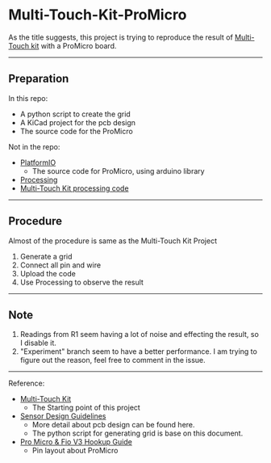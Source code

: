 # Multi-Touch-Kit-ProMicro

As the title suggests, this project is trying to reproduce the result of [Multi-Touch kit](https://hci.cs.uni-saarland.de/projects/multi-touch-kit/) with a ProMicro board.

---
## Preparation
In this repo:
- A python script to create the grid
- A KiCad project for the pcb design
- The source code for the ProMicro

Not in the repo:
- [PlatformIO](https://platformio.org/)
    - The source code for ProMicro, using arduino library
- [Processing](https://processing.org/)
- [Multi-Touch Kit processing code](https://github.com/HCI-Lab-Saarland/MultiTouchKitUI)

---
## Procedure
Almost of the procedure is same as the Multi-Touch Kit Project
1. Generate a grid
2. Connect all pin and wire
3. Upload the code
4. Use Processing to observe the result

---
## Note
1. Readings from R1 seem having a lot of  noise and effecting the result, so I disable it.
2. "Experiment" branch seem to have a better performance. I am trying to figure out the reason, feel free to comment in the issue.

---
Reference:
- [Multi-Touch Kit](https://hci.cs.uni-saarland.de/projects/multi-touch-kit/)
    - The Starting point of this project
- [Sensor Design Guidelines](http://ww1.microchip.com/downloads/en/DeviceDoc/FAQs%20-%20Sensor%20Design%20Guidelines.pdf)
    - More detail about pcb design can be found here.
    - The python script for generating grid is base on this document.
- [Pro Micro & Fio V3 Hookup Guide](https://learn.sparkfun.com/tutorials/pro-micro--fio-v3-hookup-guide/hardware-overview-pro-micro)
    - Pin layout about ProMicro
